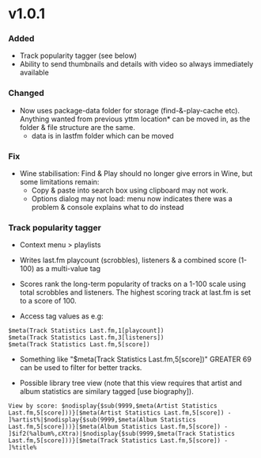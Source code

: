 # v1.0.1

### Added
- Track popularity tagger (see below)
- Ability to send thumbnails and details with video so always immediately available

### Changed
- Now uses package-data folder for storage (find-&-play-cache etc). Anything wanted from previous yttm location* can be moved in, as the folder & file structure are the same.
     * data is in lastfm folder which can be moved

### Fix
- Wine stabilisation: Find & Play should no longer give errors in Wine, but some limitations remain:
    - Copy & paste into search box using clipboard may not work.
    - Options dialog may not load: menu now indicates there was a problem & console explains what to do instead

### Track popularity tagger
- Context menu > playlists
- Writes last.fm playcount (scrobbles), listeners & a combined score (1-100) as a multi-value tag
- Scores rank the long-term popularity of tracks on a 1-100 scale using total scrobbles and listeners. The highest scoring track at last.fm is set to a score of 100.

- Access tag values as e.g:
```
$meta(Track Statistics Last.fm,1[playcount])
$meta(Track Statistics Last.fm,3[listeners])
$meta(Track Statistics Last.fm,5[score])
```

- Something like "$meta(Track Statistics Last.fm,5[score])" GREATER 69 can be used to filter for better tracks.

- Possible library tree view (note that this view requires that artist and album statistics are similary tagged [use biography]).

```View by score: $nodisplay{$sub(9999,$meta(Artist Statistics Last.fm,5[score]))}[$meta(Artist Statistics Last.fm,5[score]) - ]%artist%|$nodisplay{$sub(9999,$meta(Album Statistics Last.fm,5[score]))}[$meta(Album Statistics Last.fm,5[score]) - ]$if2(%album%,εXtra)|$nodisplay{$sub(9999,$meta(Track Statistics Last.fm,5[score]))}[$meta(Track Statistics Last.fm,5[score]) - ]%title%```
